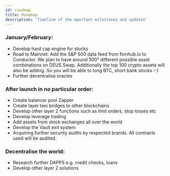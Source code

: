```yaml
---
id: roadmap
title: Roadmap
description: 'Timeline of the mportant milestones and updates'
---
```


### January/February:

- Develop hard cap engine for stocks
- Road to Mainnet: Add the S&P 500 data feed from finnhub.io to Conductor. We plan to have around 500² different possible asset combinations on DEUS Swap. Additionally the top 100 crypto assets will also be adding. So you will be able to long BTC, short bank stocks :-)
- Further decentralise oracles 

### After launch in no particular order:

- Create balancer pool Zapper
- Create layer two bridges to other blockchains
- Develop other layer 2 functions such as limit orders, stop losses etc
- Develop leverage trading
- Add assets from stock exchanges all over the world
- Develop the Vault exit system
- Acquiring further security audits by respected brands. All contracts used will be audited.

### Decentralise the world:

- Research further DAPPS  e.g. credit checks, loans
- Develop other layer 2 solutions

